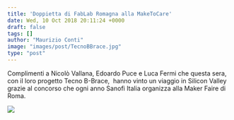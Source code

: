```yaml
---
title: 'Doppietta di FabLab Romagna alla MakeToCare'
date: Wed, 10 Oct 2018 20:11:24 +0000
draft: false
tags: []
author: "Maurizio Conti"
image: "images/post/TecnoBBrace.jpg"
type: "post"
---
```


Complimenti a Nicolò Vallana, Edoardo Puce e Luca Fermi che questa sera, con il loro progetto Tecno B-Brace,  hanno vinto un viaggio in Silicon Valley grazie al concorso che ogni anno Sanofi Italia organizza alla Maker Faire di Roma.

![](images/post/TecnoBBrace.jpg)